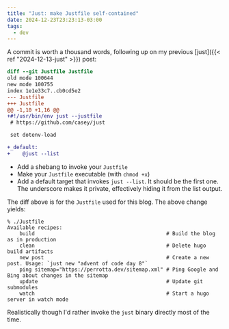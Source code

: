 ```yaml
---
title: "Just: make Justfile self-contained"
date: 2024-12-23T23:23:13-03:00
tags:
  - dev
---
```


A commit is worth a thousand words, following up on my previous [just]({{< ref
"2024-12-13-just" >}}) post:

```diff
diff --git Justfile Justfile
old mode 100644
new mode 100755
index 1e1e33c7..cb0cd5e2
--- Justfile
+++ Justfile
@@ -1,10 +1,16 @@
+#!/usr/bin/env just --justfile
 # https://github.com/casey/just

 set dotenv-load

+_default:
+    @just --list
```

- Add a shebang to invoke your `Justfile`
- Make your `Justfile` executable (with `chmod +x`)
- Add a default target that invokes `just --list`. It should be the first one.
  The underscore makes it private, effectively hiding it from the list output.

The diff above is for the `Justfile` used for this blog. The above change
yields:

```shell
% ./Justfile
Available recipes:
    build                                           # Build the blog as in production
    clean                                           # Delete hugo build artifacts
    new post                                        # Create a new post. Usage: `just new "advent of code day 8"`
    ping sitemap="https://perrotta.dev/sitemap.xml" # Ping Google and Bing about changes in the sitemap
    update                                          # Update git submodules
    watch                                           # Start a hugo server in watch mode
```

Realistically though I'd rather invoke the `just` binary directly most of the
time.
